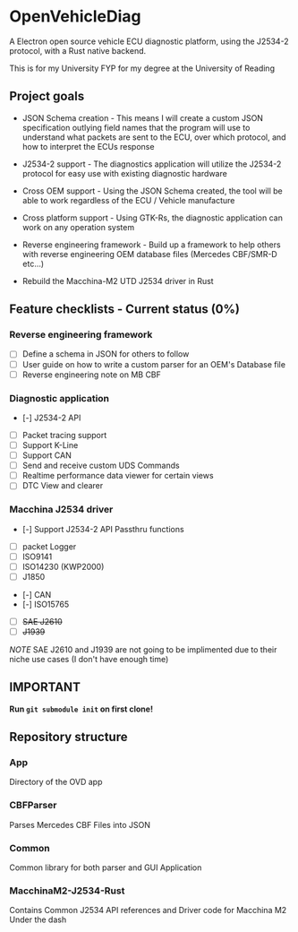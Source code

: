 # OpenVehicleDiag
A Electron open source vehicle ECU diagnostic platform, using the J2534-2 protocol, with a Rust native backend.

This is for my University FYP for my degree at the University of Reading

## Project goals
* JSON Schema creation - This means I will create a custom JSON specification outlying field names that the program will use to understand what packets are sent to the ECU, over which protocol, and how to interpret the ECUs response

* J2534-2 support - The diagnostics application will utilize the J2534-2 protocol for easy use with existing diagnostic hardware

* Cross OEM support - Using the JSON Schema created, the tool will be able to work regardless of the ECU / Vehicle manufacture

* Cross platform support - Using GTK-Rs, the diagnostic application can work on any operation system

* Reverse engineering framework - Build up a framework to help others with reverse engineering OEM database files (Mercedes CBF/SMR-D etc...)

* Rebuild the Macchina-M2 UTD J2534 driver in Rust

## Feature checklists - Current status (0%)
### Reverse engineering framework
- [ ] Define a schema in JSON for others to follow
- [ ] User guide on how to write a custom parser for an OEM's Database file
- [ ] Reverse engineering note on MB CBF
### Diagnostic application
- [-] J2534-2 API
- [ ] Packet tracing support
- [ ] Support K-Line 
- [ ] Support CAN
- [ ] Send and receive custom UDS Commands
- [ ] Realtime performance data viewer for certain views
- [ ] DTC View and clearer
### Macchina J2534 driver
- [-] Support J2534-2 API Passthru functions
- [ ] packet Logger
- [ ] ISO9141
- [ ] ISO14230 (KWP2000)
- [ ] J1850
- [-] CAN 
- [-] ISO15765
- [ ] ~~SAE J2610~~
- [ ] ~~J1939~~

*NOTE* SAE J2610 and J1939 are not going to be implimented due to their niche use cases  (I don't have enough time)

## IMPORTANT
**Run `git submodule init` on first clone!**

## Repository structure

### App
Directory of the OVD app

### CBFParser
Parses Mercedes CBF Files into JSON

### Common
Common library for both parser and GUI Application

### MacchinaM2-J2534-Rust
Contains Common J2534 API references and Driver code for Macchina M2 Under the dash
